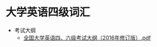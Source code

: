 # 大学英语四级词汇

* 考试大纲
  * [全国大学英语四、六级考试大纲（2016年修订版）.pdf](/%E8%AF%8D%E6%B1%87/CET/%E5%85%A8%E5%9B%BD%E5%A4%A7%E5%AD%A6%E8%8B%B1%E8%AF%AD%E5%9B%9B%E3%80%81%E5%85%AD%E7%BA%A7%E8%80%83%E8%AF%95%E5%A4%A7%E7%BA%B2%EF%BC%882016%E5%B9%B4%E4%BF%AE%E8%AE%A2%E7%89%88%EF%BC%89.pdf)